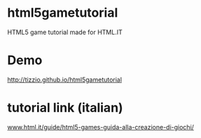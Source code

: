 # html5gametutorial
HTML5 game tutorial made for HTML.IT

# Demo
http://tizzio.github.io/html5gametutorial

# tutorial link (italian)
www.html.it/guide/html5-games-guida-alla-creazione-di-giochi/
